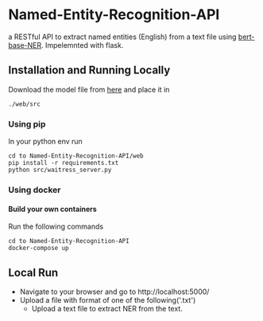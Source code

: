 # Named-Entity-Recognition-API
a RESTful API to extract named entities (English) from a text file using [bert-base-NER](https://huggingface.co/dslim/bert-base-NER). Impelemnted with flask. 

## Installation and Running Locally
Download the model file from [here](https://drive.google.com/drive/folders/13nEVxIuxWSqj2dTyGfkIVePr24o0dJlh?usp=sharing) and place it in 
```
./web/src
```
### Using pip
In your python env run
```
cd to Named-Entity-Recognition-API/web
pip install -r requirements.txt
python src/waitress_server.py 
```
### Using docker

#### Build your own containers
Run the following commands
```
cd to Named-Entity-Recognition-API
docker-compose up  
```

## Local Run
- Navigate to your browser and go to http://localhost:5000/
- Upload a file with format of one of the following('.txt')
	- Upload a text file to extract NER from the text.
